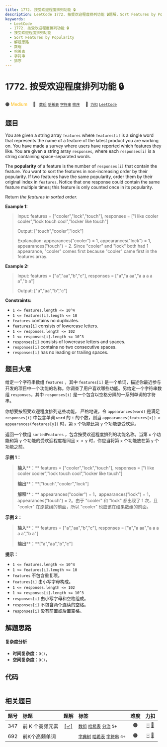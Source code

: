 ```yaml
---
title: 1772. 按受欢迎程度排列功能 🔒
description: LeetCode 1772. 按受欢迎程度排列功能 🔒题解，Sort Features by Popularity，包含解题思路、复杂度分析以及完整的 JavaScript 代码实现。
keywords:
  - LeetCode
  - 1772. 按受欢迎程度排列功能 🔒
  - 按受欢迎程度排列功能
  - Sort Features by Popularity
  - 解题思路
  - 数组
  - 哈希表
  - 字符串
  - 排序
---
```


# 1772. 按受欢迎程度排列功能 🔒

🟠 <font color=#ffb800>Medium</font>&emsp; 🔖&ensp; [`数组`](/tag/array.md) [`哈希表`](/tag/hash-table.md) [`字符串`](/tag/string.md) [`排序`](/tag/sorting.md)&emsp; 🔗&ensp;[`力扣`](https://leetcode.cn/problems/sort-features-by-popularity) [`LeetCode`](https://leetcode.com/problems/sort-features-by-popularity)

## 题目

You are given a string array `features` where `features[i]` is a single word
that represents the name of a feature of the latest product you are working
on. You have made a survey where users have reported which features they like.
You are given a string array `responses`, where each `responses[i]` is a
string containing space-separated words.

The **popularity** of a feature is the number of `responses[i]` that contain
the feature. You want to sort the features in non-increasing order by their
popularity. If two features have the same popularity, order them by their
original index in `features`. Notice that one response could contain the same
feature multiple times; this feature is only counted once in its popularity.

Return _the features in sorted order._



**Example 1:**

> Input: features = ["cooler","lock","touch"], responses = ["i like cooler cooler","lock touch cool","locker like touch"]
> 
> Output: ["touch","cooler","lock"]
> 
> Explanation: appearances("cooler") = 1, appearances("lock") = 1, appearances("touch") = 2. Since "cooler" and "lock" both had 1 appearance, "cooler" comes first because "cooler" came first in the features array.

**Example 2:**

> Input: features = ["a","aa","b","c"], responses = ["a","a aa","a a a a a","b a"]
> 
> Output: ["a","aa","b","c"]

**Constraints:**

  * `1 <= features.length <= 10^4`
  * `1 <= features[i].length <= 10`
  * `features` contains no duplicates.
  * `features[i]` consists of lowercase letters.
  * `1 <= responses.length <= 102`
  * `1 <= responses[i].length <= 10^3`
  * `responses[i]` consists of lowercase letters and spaces.
  * `responses[i]` contains no two consecutive spaces.
  * `responses[i]` has no leading or trailing spaces.


## 题目大意

给定一个字符串数组 `features` ，其中 `features[i]`
是一个单词，描述你最近参与开发的项目中一个功能的名称。你调查了用户喜欢哪些功能。另给定一个字符串数组 `responses`，其中
`responses[i]` 是一个包含以空格分隔的一系列单词的字符串。

你想要按照受欢迎程度排列这些功能。 严格地说，令 `appearances(word)` 是满足 `responses[i]` 中包含单词 `word` 的
`i` 的个数，则当 `appearances(features[x]) > appearances(features[y])` 时，第 `x` 个功能比第
`y` 个功能更受欢迎。

返回一个数组 `sortedFeatures` ，包含按受欢迎程度排列的功能名称。当第 `x` 个功能和第 `y` 个功能的受欢迎程度相同且 `x < y`
时，你应当将第 `x` 个功能放在第 `y` 个功能之前。

**示例 1：**

> 
> 
> 
> 
> 
> **输入****：** features = ["cooler","lock","touch"], responses = ["i like cooler cooler","lock touch cool","locker like touch"]
> 
> **输出****：**["touch","cooler","lock"]
> 
> **解释****：** appearances("cooler") = 1，appearances("lock") = 1，appearances("touch") = 2。由于 "cooler" 和 "lock" 都出现了 1 次，且 "cooler" 在原数组的前面，所以 "cooler" 也应该在结果数组的前面。
> 
> 

**示例 2：**

> 
> 
> 
> 
> 
> **输入****：** features = ["a","aa","b","c"], responses = ["a","a aa","a a a a a","b a"]
> 
> **输出****：**["a","aa","b","c"]
> 
> 

**提示：**

  * `1 <= features.length <= 10^4`
  * `1 <= features[i].length <= 10`
  * `features` 不包含重复项。
  * `features[i]` 由小写字母构成。
  * `1 <= responses.length <= 102`
  * `1 <= responses[i].length <= 10^3`
  * `responses[i]` 由小写字母和空格组成。
  * `responses[i]` 不包含两个连续的空格。
  * `responses[i]` 没有前置或后置空格。


## 解题思路

#### 复杂度分析

- **时间复杂度**：`O()`，
- **空间复杂度**：`O()`，

## 代码

```javascript

```

## 相关题目

<!-- prettier-ignore -->
| 题号 | 标题 | 题解 | 标签 | 难度 | 力扣 |
| :------: | :------ | :------: | :------ | :------: | :------: |
| 347 | 前 K 个高频元素 | [[✓]](/problem/0347.md) |  [`数组`](/tag/array.md) [`哈希表`](/tag/hash-table.md) [`分治`](/tag/divide-and-conquer.md) `5+` | 🟠 | [🀄️](https://leetcode.cn/problems/top-k-frequent-elements) [🔗](https://leetcode.com/problems/top-k-frequent-elements) |
| 692 | 前K个高频单词 |  |  [`字典树`](/tag/trie.md) [`哈希表`](/tag/hash-table.md) [`字符串`](/tag/string.md) `4+` | 🟠 | [🀄️](https://leetcode.cn/problems/top-k-frequent-words) [🔗](https://leetcode.com/problems/top-k-frequent-words) |